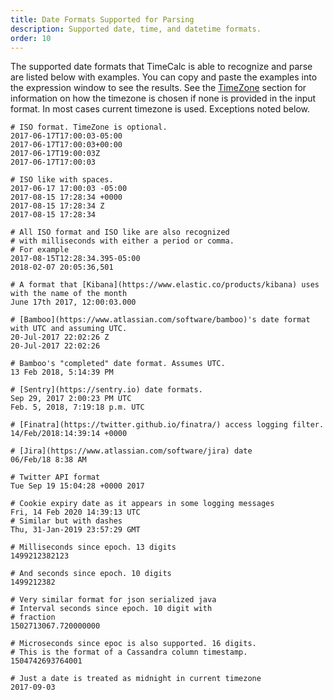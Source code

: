 ```yaml
---
title: Date Formats Supported for Parsing
description: Supported date, time, and datetime formats.
order: 10
---
```

The supported date formats that TimeCalc is able to recognize and parse are listed below with examples.  You can copy and paste 
the examples into the expression window to see the results. See the [TimeZone](timezone.html) section for information on how the 
timezone is chosen if none is provided in the input format. In most cases current timezone is used. Exceptions noted below.

```
# ISO format. TimeZone is optional.
2017-06-17T17:00:03-05:00 
2017-06-17T17:00:03+00:00
2017-06-17T19:00:03Z
2017-06-17T17:00:03

# ISO like with spaces.
2017-06-17 17:00:03 -05:00 
2017-08-15 17:28:34 +0000
2017-08-15 17:28:34 Z
2017-08-15 17:28:34

# All ISO format and ISO like are also recognized
# with milliseconds with either a period or comma.
# For example
2017-08-15T12:28:34.395-05:00
2018-02-07 20:05:36,501

# A format that [Kibana](https://www.elastic.co/products/kibana) uses with the name of the month
June 17th 2017, 12:00:03.000

# [Bamboo](https://www.atlassian.com/software/bamboo)'s date format with UTC and assuming UTC.
20-Jul-2017 22:02:26 Z
20-Jul-2017 22:02:26

# Bamboo's "completed" date format. Assumes UTC.
13 Feb 2018, 5:14:39 PM

# [Sentry](https://sentry.io) date formats.
Sep 29, 2017 2:00:23 PM UTC
Feb. 5, 2018, 7:19:18 p.m. UTC

# [Finatra](https://twitter.github.io/finatra/) access logging filter.
14/Feb/2018:14:39:14 +0000

# [Jira](https://www.atlassian.com/software/jira) date
06/Feb/18 8:38 AM

# Twitter API format
Tue Sep 19 15:04:28 +0000 2017

# Cookie expiry date as it appears in some logging messages
Fri, 14 Feb 2020 14:39:13 UTC
# Similar but with dashes
Thu, 31-Jan-2019 23:57:29 GMT

# Milliseconds since epoch. 13 digits
1499212382123

# And seconds since epoch. 10 digits
1499212382

# Very similar format for json serialized java 
# Interval seconds since epoch. 10 digit with 
# fraction
1502713067.720000000

# Microseconds since epoc is also supported. 16 digits. 
# This is the format of a Cassandra column timestamp.
1504742693764001

# Just a date is treated as midnight in current timezone 
2017-09-03
```
